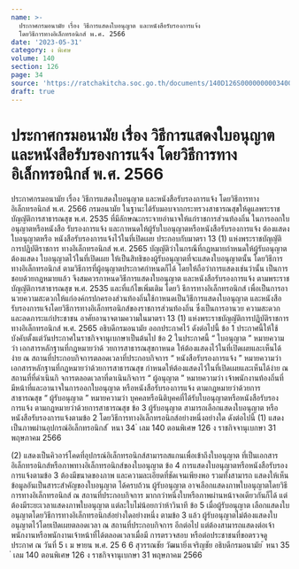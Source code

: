 ```yaml
---
name: >-
  ประกาศกรมอนามัย เรื่อง วิธีการแสดงใบอนุญาต และหนังสือรับรองการแจ้ง
  โดยวิธีการทางอิเล็กทรอนิกส์ พ.ศ. 2566
date: '2023-05-31'
category: ง พิเศษ
volume: 140
section: 126
page: 34
source: 'https://ratchakitcha.soc.go.th/documents/140D126S0000000003400.pdf'
draft: true
---
```


# ประกาศกรมอนามัย เรื่อง วิธีการแสดงใบอนุญาต และหนังสือรับรองการแจ้ง โดยวิธีการทางอิเล็กทรอนิกส์ พ.ศ. 2566

ประกาศกรมอนามัย เรื่อง วิธีการแสดงใบอนุญาต และหนังสือรับรองการแจ้ง โดยวิธีการทางอิเล็กทรอนิกส์ พ.ศ. 2566 กรมอนามัย ในฐานะได้รับมอบจากกระทรวงสาธารณสุขให้ดูแลพระราชบัญญัติการสาธารณสุข พ.ศ. 2535 ที่มีลักษณะกระจายอำนาจให้แก่ราชการส่วนท้องถิ่น ในการออกใบอนุญาตหรือหนังสือ รับรองการแจ้ง และกาหนดให้ผู้รับใบอนุญาตหรือหนังสือรับรองการแจ้ง ต้องแสดงใบอนุญาตหรือ หนังสือรับรองการแจ้งไว้ในที่เปิดเผย ประกอบกับมาตรา 13 (1) แห่งพระราชบัญญัติการปฏิบัติราชการ ทางอิเล็กทรอนิกส์ พ.ศ. 2565 บัญญัติว่าในกรณีที่กฎหมายกำหนดให้ผู้รับอนุญาตต้องแสดง ใบอนุญาตไว้ในที่เปิดเผย ให้เป็นสิทธิของผู้รับอนุญาตที่จะแสดงใบอนุญาตนั้น โดยวิธีการ ทางอิเล็กทรอนิกส์ ตามวิธีการที่ผู้อนุญาตประกาศกำหนดก็ได้ โดยให้ถือว่าการแสดงเช่นว่านั้น เป็นการชอบด้วยกฎหมายแล้ว จึงสมควรกาหนดวิธีการแสดงใบอนุญาต และหนังสือรับรองการแจ้ง ตามพระราชบัญญัติการสาธารณสุข พ.ศ. 2535 และที่แก้ไขเพิ่มเติม โดยวิ ธีการทางอิเล็กทรอนิกส์ เพื่อเป็นการอานวยความสะดวกให้แก่องค์กรปกครองส่วนท้องถิ่นใช้กาหนดเป็นวิธีการแสดงใบอนุญาต และหนังสือรับรองการแจ้งโดยวิธีการทางอิเล็กทรอนิกส์ของราชการส่วนท้องถิ่น ซึ่งเป็นการอานวย ความสะดวกและลดภาระแก่ประชาชน อาศัยอานาจตามความในมาตรา 13 (1) แห่งพระราชบัญญัติการปฏิบัติราชการทางอิเล็กทรอนิกส์ พ.ศ. 2565 อธิบดีกรมอนามัย ออกประกาศไว้ ดังต่อไปนี้ ข้อ 1 ประกาศนี้ให้ใช้บังคับตั้งแต่วันประกาศในราชกิจจานุเบกษาเป็นต้นไป ข้อ 2 ในประกาศนี้ “ ใบอนุญาต ” หมายความว่า เอกสารหลักฐานที่กฎหมายว่าด้ วยการสาธารณสุขกาหนด ให้ต้องแสดงไว้ในที่เปิดเผยและเห็นได้ง่าย ณ สถานที่ประกอบกิจการตลอดเวลาที่ประกอบกิจการ “ หนังสือรับรองการแจ้ง ” หมายความว่า เอกสารหลักฐานที่กฎหมายว่าด้วยการสาธารณสุข กำหนดให้ต้องแสดงไว้ในที่เปิดเผยและเห็นได้ง่าย ณ สถานที่ที่ดำเนินกิ จการตลอดเวลาที่ดาเนินกิจการ “ ผู้อนุญาต ” หมายความว่า เจ้าพนักงานท้องถิ่นที่มีหน้าที่และอานาจในการออกใบอนุญาต หรือหนังสือรับรองการแจ้ง ตามกฎหมายว่าด้วยการสาธารณสุข “ ผู้รับอนุญาต ” หมายความว่า บุคคลหรือนิติบุคคที่ได้รับใบอนุญาตหรือหนังสือรับรอง การแจ้ง ตามกฎหมายว่าด้วยการสาธารณสุข ข้อ 3 ผู้รับอนุญาต สามารถเลือกแสดงใบอนุญาต หรือหนังสือรับรองการแจ้งตามข้อ 2 โดยวิธีการทางอิเล็กทรอนิกส์อย่างหนึ่งอย่างใด ดังต่อไปนี้ (1) แสดงเป็นภาพผ่านอุปกรณ์อิเล็กทรอนิกส์ ้ หนา 34 ่ เลม 140 ตอนพิเศษ 126 ง ราชกิจจานุเบกษา 31 พฤษภาคม 2566

(2) แสดงเป็นคิวอาร์โคดที่อุปกรณ์อิเล็กทรอนิกส์สามารถสแกนเพื่อเข้าถึงใบอนุญาต ที่เป็นเอกสารอิเล็กทรอนิกส์หรือภาพทางอิเล็กทรอนิกส์ของใบอนุญาต ข้อ 4 การแสดงใบอนุญาตหรือหนังสือรับรองการแจ้งตามข้อ 3 ต้องมีขนาดของภาพ และความละเอียดที่ชัดเจนเพียงพอ รวมทั้งสามารถ แสดงให้เห็นข้อมูลอันเป็นสาระสำคัญของใบอนุญาต ได้ครบถ้วน ผู้รับอนุญาต อาจเลือกแสดงภาพใบอนุญาตโดยวิธีการทางอิเล็กทรอนิกส์ ณ สถานที่ประกอบกิจการ มากกว่าหนึ่งใบหรือภาพผ่านหน้าจอเดียวกันก็ได้ แต่ต้องมีระยะเวลาแสดงภาพใบอนุญาต แต่ละใบไม่น้อยกว่าห้าวินาที ข้อ 5 เมื่อผู้รับอนุญาต เลือกแสดงใบอนุญาตโดยวิธีการทางอิเล็กทรอนิกส์อย่างใดอย่างหนึ่ง ตามข้อ 3 แล้ว ผู้รับอนุญาตไม่ต้องแสดงใบอนุญาตไว้โดยเปิดเผยตลอดเวลา ณ สถานที่ประกอบกิจการ อีกต่อไป แต่ต้องสามารถแสดงต่อเจ้าพนักงานหรือพนักงานเจ้าหน้าที่ได้ตลอดเวลาเมื่อมี การตรวจสอบ หรือต่อประชาชนที่ขอตรวจดู ประกาศ ณ วันที่ 5 เ ม ษายน พ.ศ. 25 6 6 สุวรรณชัย วัฒนายิ่งเจริญชัย อธิบดีกรมอนามัย ้ หนา 35 ่ เลม 140 ตอนพิเศษ 126 ง ราชกิจจานุเบกษา 31 พฤษภาคม 2566
